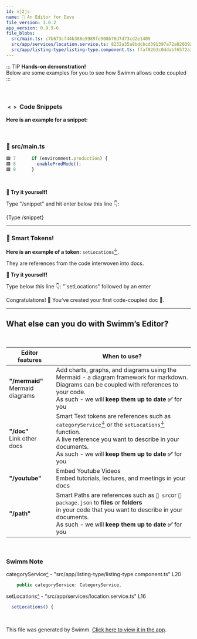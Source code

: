 ```yaml
---
id: vj2js
name: 🏁 An Editor for Devs
file_version: 1.0.2
app_version: 0.9.9-6
file_blobs:
  src/main.ts: c7b673cf44b388e9989fe908b78d7d73cd2e1409
  src/app/services/location.service.ts: 8232a35a8bdcbcd391397a72a8203922138d3d1a
  src/app/listing-type/listing-type.component.ts: ffaf8263c0ddabf6572a31212f414e7fc206c856
---
```

<!--BANNER-->
::: TIP
**Hands-on demonstration!**  
Below are some examples for you to see how Swimm allows code coupled
:::

<br/>

### **﹤﹥ Code Snippets**

**Here is an example for a snippet:**

<br/>



<!-- NOTE-swimm-snippet: the lines below link your snippet to Swimm -->
### 📄 src/main.ts
```typescript
🟩 7      if (environment.production) {
🟩 8        enableProdMode();
🟩 9      }
```

<br/>

**🏁 Try it yourself!**

Type "/snippet" and hit enter below this line 👇:

{Type /snippet}




* * *




### **🧠 Smart Tokens!**

**Here is an example of a token:** `setLocations`[<sup id="1fEWwY">↓</sup>](#f-1fEWwY).

They are references from the code interwoven into docs.

**🏁 Try it yourself!**

Type below this line 👇: "\`setLocations" followed by an enter




Congratulations! 🥳 You've created your first code-coupled doc 💪.

* * *




## **What else can you do with Swimm’s Editor?**

<br/>

|Editor features                     |When to use?                                                                                                                                                                                                                                                                                  |
|------------------------------------|----------------------------------------------------------------------------------------------------------------------------------------------------------------------------------------------------------------------------------------------------------------------------------------------|
|**"/mermaid"**  <br>Mermaid diagrams|Add charts, graphs, and diagrams using the Mermaid - a diagram framework for markdown.  <br>Diagrams can be coupled with references to your code.  <br>As such - we will **keep them up to date ✅** for you                                                                                   |
|**"/doc"**  <br>Link other docs     |Smart Text tokens are references such as `categoryService`[<sup id="Z112VGU">↓</sup>](#f-Z112VGU) or the `setLocations`[<sup id="1fEWwY">↓</sup>](#f-1fEWwY) function.  <br>A live reference you want to describe in your documents.  <br>As such - we will **keep them up to date ✅** for you|
|**"/youtube"**                      |Embed Youtube Videos  <br>Embed tutorials, lectures, and meetings in your docs                                                                                                                                                                                                                |
|**"/path"**                         |Smart Paths are references such as `📄 src`or `📄 package.json` to **files** or **folders**  <br>in your code that you want to describe in your documents.  <br>As such - we will **keep them up to date ✅** for you                                                                          |

<br/>

<!-- THIS IS AN AUTOGENERATED SECTION. DO NOT EDIT THIS SECTION DIRECTLY -->
### Swimm Note

<span id="f-Z112VGU">categoryService</span>[^](#Z112VGU) - "src/app/listing-type/listing-type.component.ts" L20
```typescript
    public categoryService: CategoryService,
```

<span id="f-1fEWwY">setLocations</span>[^](#1fEWwY) - "src/app/services/location.service.ts" L16
```typescript
  setLocations() {
```

<br/>

This file was generated by Swimm. [Click here to view it in the app](http://localhost:5000/repos/Z2l0aHViJTNBJTNBcHJvcGVydHktbGlzdGluZy1zYW5kYm94JTNBJTNBc3dpbW1pbw==/docs/vj2js).